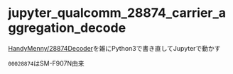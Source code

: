 # jupyter_qualcomm_28874_carrier_aggregation_decode

[HandyMenny/28874Decoder](https://github.com/HandyMenny/28874Decoder)を雑にPython3で書き直してJupyterで動かす  

`00028874`はSM-F907N由来
